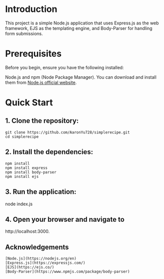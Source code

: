 # Introduction

This project is a simple Node.js application that uses Express.js as the web framework, EJS as the templating engine, and Body-Parser for handling form submissions.

# Prerequisites

Before you begin, ensure you have the following installed:

Node.js and npm (Node Package Manager). You can download and install them from [Node.js official website](https://nodejs.org/en).

# Quick Start

## 1. Clone the repository:

```
git clone https://github.com/AaronYu728/simplerecipe.git
cd simplerecipe
```

## 2. Install the dependencies:

```
npm install
npm install express
npm install body-parser
npm install ejs
```

## 3. Run the application:

node index.js

## 4. Open your browser and navigate to

http://localhost:3000.

## Acknowledgements

```
[Node.js](https://nodejs.org/en)
[Express.js](https://expressjs.com/)
[EJS](https://ejs.co/)
[Body-Parser](https://www.npmjs.com/package/body-parser)
```

